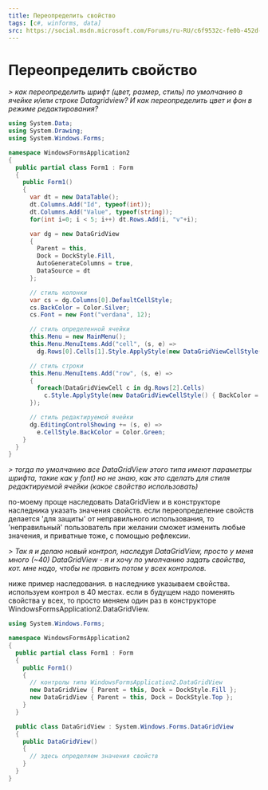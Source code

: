 ```yaml
---
title: Переопределить свойство
tags: [c#, winforms, data]
src: https://social.msdn.microsoft.com/Forums/ru-RU/c6f9532c-fe0b-452d-b89e-c78ad8c8eb09/vs2010-?forum=fordesktopru
---
```

# Переопределить свойство
*> как переопределить шрифт (цвет, размер, стиль) по умолчанию в ячейке и/или строке Datagridview? И как переопределить цвет и фон в режиме редактирования?*
```c#
using System.Data;
using System.Drawing;
using System.Windows.Forms;

namespace WindowsFormsApplication2
{
  public partial class Form1 : Form
  {
    public Form1()
    {
      var dt = new DataTable();
      dt.Columns.Add("Id", typeof(int));
      dt.Columns.Add("Value", typeof(string));
      for(int i=0; i < 5; i++) dt.Rows.Add(i, "v"+i);

      var dg = new DataGridView
      {
        Parent = this,
        Dock = DockStyle.Fill,
        AutoGenerateColumns = true,
        DataSource = dt
      };

      // стиль колонки
      var cs = dg.Columns[0].DefaultCellStyle;
      cs.BackColor = Color.Silver;
      cs.Font = new Font("verdana", 12);

      // стиль определенной ячейки
      this.Menu = new MainMenu();
      this.Menu.MenuItems.Add("cell", (s, e) =>
        dg.Rows[0].Cells[1].Style.ApplyStyle(new DataGridViewCellStyle() { BackColor = Color.Red }));

      // стиль строки
      this.Menu.MenuItems.Add("row", (s, e) =>
      {
        foreach(DataGridViewCell c in dg.Rows[2].Cells)
          c.Style.ApplyStyle(new DataGridViewCellStyle() { BackColor = Color.Red });
      });

      // стиль редактируемой ячейки
      dg.EditingControlShowing += (s, e) => 
        e.CellStyle.BackColor = Color.Green;
    }
  }
}
```
*> тогда по умолчанию все DataGridView этого типа имеют параметры шрифта, такие как у font)
но не знаю, как это сделать для стиля редактируемой ячейки (какое свойство использовать)*

по-моему проще наследовать DataGridView и в конструкторе наследника указать 
значения свойств.
если переопределение свойств делается 'для защиты' от неправильного использования,
то 'неправильный' пользователь при желании сможет изменить любые значения, и приватные тоже, с помощью рефлексии.

*> Так я и делаю новый контрол, наследуя DataGridView, просто у меня много (~40) DataGridView - я и хочу по умолчанию задать свойства, кот. мне надо, чтобы не править потом у всех контролов.*

ниже пример наследования. в наследнике указываем свойства. используем контрол в 40 местах.
если в будущем надо поменять свойства у всех, то просто меняем один раз в конструкторе
WindowsFormsApplication2.DataGridView.
```c#
using System.Windows.Forms;

namespace WindowsFormsApplication2
{
  public partial class Form1 : Form
  {
    public Form1()
    {
      // контролы типа WindowsFormsApplication2.DataGridView
      new DataGridView { Parent = this, Dock = DockStyle.Fill };
      new DataGridView { Parent = this, Dock = DockStyle.Top };
    }
  }

  public class DataGridView : System.Windows.Forms.DataGridView
  {
    public DataGridView()
    {
      // здесь определяем значения свойств
    }
  }
}
```